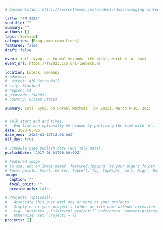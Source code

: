```yaml
---
# Documentation: https://sourcethemes.com/academic/docs/managing-content/

title: "FM 2023"
subtitle: ""
summary: ""
authors: []
tags: [Service]
categories: [Programme committees]
featured: false
draft: false

event: Intl. Symp. on Formal Methods  (FM 2023), March 6-10, 2023
event_url: https://fm2023.isp.uni-luebeck.de

location: Lübeck, Germany
# address:
#  street: 450 Serra Mall
# city: Stanford
# region: CA
# postcode: '94305'
# country: United States

summary: Intl. Symp. on Formal Methods  (FM 2023), March 6-10, 2023


# Talk start and end times.
#   End time can optionally be hidden by prefixing the line with `#`.
date: 2023-03-06
date_end: '2023-03-10T15:00:00Z'
all_day: true

# Schedule page publish date (NOT talk date).
publishDate: '2017-01-01T00:00:00Z'

# Featured image
# To use, add an image named `featured.jpg/png` to your page's folder.
# Focal points: Smart, Center, TopLeft, Top, TopRight, Left, Right, BottomLeft, Bottom, BottomRight.
image:
  caption: ""
  focal_point: ""
  preview_only: false

# Projects (optional).
#   Associate this post with one or more of your projects.
#   Simply enter your project's folder or file name without extension.
#   E.g. `projects = ["internal-project"]` references `content/project/deep-learning/index.md`.
#   Otherwise, set `projects = []`.
projects: []
---
```




